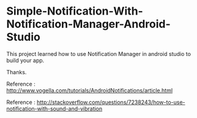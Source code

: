 # Simple-Notification-With-Notification-Manager-Android-Studio
This project learned how to use Notification Manager in android studio to build
your app.

Thanks.

Reference : http://www.vogella.com/tutorials/AndroidNotifications/article.html

Reference : http://stackoverflow.com/questions/7238243/how-to-use-notification-with-sound-and-vibration
